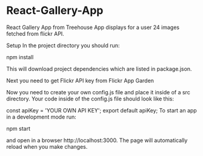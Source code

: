 # React-Gallery-App

React Gallery App from Treehouse 
App displays for a user 24 images fetched from flickr API.


Setup
In the project directory you should run:

npm install

This will download project dependencies which are listed in package.json.

Next you need to get Flickr API key from Flickr App Garden

Now you need to create your own config.js file and place it inside of a src directory. Your code inside of the config.js file should look like this:

const apiKey = 'YOUR OWN API KEY';
export default apiKey;
To start an app in a development mode run:

npm start

and open in a browser http://localhost:3000. The page will automatically reload when you make changes.

